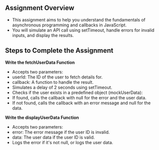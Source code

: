 ## Assignment Overview
- This assignment aims to help you understand the fundamentals of asynchronous programming and callbacks in JavaScript.
- You will simulate an API call using setTimeout, handle errors for invalid inputs, and display the results. 

## Steps to Complete the Assignment
**Write the fetchUserData Function**
- Accepts two parameters:
- userId: The ID of the user to fetch details for.
- callback: A function to handle the result.
- Simulates a delay of 2 seconds using setTimeout.
- Checks if the user exists in a predefined object (mockUserData):
- If found, calls the callback with null for the error and the user data.
- If not found, calls the callback with an error message and null for the data.

**Write the displayUserData Function**
- Accepts two parameters:
- error: The error message if the user ID is invalid.
- data: The user data if the user ID is valid.
- Logs the error if it's not null, or logs the user data.
